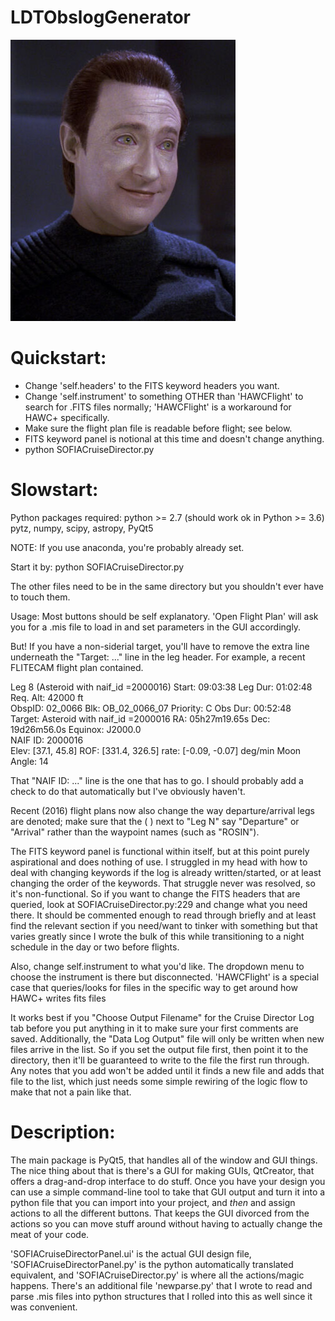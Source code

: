 LDTObslogGenerator
====================================

![logo](Tools/resources/images/Lore.png)

Quickstart:
===========
- Change 'self.headers' to the FITS keyword headers you want.
- Change 'self.instrument' to something OTHER than 'HAWCFlight' to search for 
.FITS files normally; 'HAWCFlight' is a workaround for HAWC+ specifically.
- Make sure the flight plan file is readable before flight; see below.
- FITS keyword panel is notional at this time and doesn't change anything.
- python SOFIACruiseDirector.py

Slowstart:
===========
Python packages required:
    python >= 2.7 (should work ok in Python >= 3.6)
    pytz, numpy, scipy, astropy, PyQt5

NOTE: If you use anaconda, you're probably already set.

Start it by:
python SOFIACruiseDirector.py

The other files need to be in the same directory but you shouldn't ever have to
touch them.

Usage:
Most buttons should be self explanatory.  'Open Flight Plan' will ask you for a
.mis file to load in and set parameters in the GUI accordingly.

But!  If you have a non-siderial target, you'll have to remove the extra line
underneath the "Target: ..." line in the leg header.  For example, a recent
FLITECAM flight plan contained.

Leg 8 (Asteroid with naif_id =2000016) Start: 09:03:38     Leg Dur: 01:02:48   Req. Alt: 42000 ft  
ObspID: 02_0066     Blk: OB_02_0066_07  Priority: C         Obs Dur: 00:52:48   
Target: Asteroid with naif_id =2000016 RA: 05h27m19.65s    Dec: 19d26m56.0s    Equinox: J2000.0    
NAIF ID: 2000016    
Elev: [37.1, 45.8]  ROF: [331.4, 326.5] rate: [-0.09, -0.07] deg/min  Moon Angle: 14

That "NAIF ID: ..." line is the one that has to go.  I should probably add a
check to do that automatically but I've obviously haven't.

Recent (2016) flight plans now also change the way departure/arrival legs are 
denoted; make sure that the ( ) next to "Leg N" say "Departure" or "Arrival" 
rather than the waypoint names (such as "ROSIN").

The FITS keyword panel is functional within itself, but at this point
purely aspirational and does nothing of use.  I struggled in my head with how
to deal with changing keywords if the log is already written/started, or
at least changing the order of the keywords.  That struggle never was resolved,
so it's non-functional.  So if you want to change the FITS headers that are 
queried, look at SOFIACruiseDirector.py:229 and change what you need there.  It
should be commented enough to read through briefly and at least find the
relevant section if you need/want to tinker with something but that varies
greatly since I wrote the bulk of this while transitioning to a night schedule
in the day or two before flights.

Also, change self.instrument to what you'd like.  The dropdown menu to choose
the instrument is there but disconnected.  'HAWCFlight' is a special
case that queries/looks for files in the specific way to get around how
HAWC+ writes fits files

It works best if you "Choose Output Filename" for the Cruise Director Log tab
before you put anything in it to make sure your first comments are saved.
Additionally, the "Data Log Output" file will only be written when new files
arrive in the list.  So if you set the output file first, then point it to the
directory, then it'll be guaranteed to write to the file the first run through.
Any notes that you add won't be added until it finds a new file and adds that
file to the list, which just needs some simple rewiring of the logic flow to
make that not a pain like that.

Description:
============
The main package is PyQt5, that handles all of the window and GUI things.  The
nice thing about that is there's a GUI for making GUIs, QtCreator, that offers
a drag-and-drop interface to do stuff.  Once you have your design you can use a
simple command-line tool to take that GUI output and turn it into a python file
that you can import into your project, and *then* and assign actions to all the
different buttons.  That keeps the GUI divorced from the actions so you can
move stuff around without having to actually change the meat of your code.

'SOFIACruiseDirectorPanel.ui' is the actual GUI design file,
'SOFIACruiseDirectorPanel.py' is the python automatically translated
equivalent, and 'SOFIACruiseDirector.py' is where all the actions/magic
happens.  There's an additional file 'newparse.py' that I wrote 
to read and parse .mis files into python structures that I rolled into this as
well since it was convenient.
